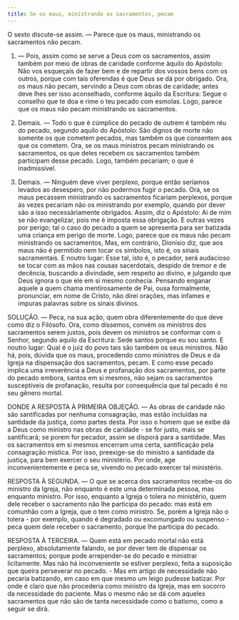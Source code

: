 ```yaml
---
title: Se os maus, ministrando os sacramentos, pecam
---
```


O sexto discute-se assim. — Parece que os maus, ministrando os sacramentos não pecam.  

1. — Pois, assim como se serve a Deus com os sacramentos, assim também por meio de obras de caridade conforme àquilo do Apóstolo: Não vos esqueçais de fazer bem e de repartir dos vossos bens com os outros, porque com tais oferendas é que Deus se dá por obrigado. Ora, os maus não pecam, servindo a Deus com obras de caridade; antes deve lhes ser isso aconselhado, conforme àquilo da Escritura: Segue o conselho que te doa e rime o teu pecado com esmolas. Logo, parece que os maus não pecam ministrando os sacramentos.  

2. Demais. — Todo o que é cúmplice do pecado de outrem é também réu do pecado, segundo aquilo do Apóstolo: São dignos de morte não somente os que cometem pecados, mas também os que consentem aos que os cometem. Ora, se os maus ministros pecam ministrando os sacramentos, os que deles recebem os sacramentos também participam desse pecado. Logo, também pecariam; o que é inadmissível.  

3. Demais. — Ninguém deve viver perplexo, porque então seríamos levados ao desespero, por não podermos fugir o pecado. Ora, se os maus pecassem ministrando os sacramentos ficariam perplexos, porque às vezes pecariam não os ministrando por exemplo, quando por dever são a isso necessàriamente obrigados. Assim, diz o Apóstolo: Ai de mim se não evangelizar, pois me é imposta essa obrigação. E outras vezes por perigo; tal o caso do pecado a quem se apresenta para ser batizada uma criança em perigo de morte. Logo, parece que os maus não pecam ministrando os sacramentos,  Mas, em contrário, Dionísio diz, que aos maus não é permitido nem tocar os símbolos, isto é, os sinais sacramentais. E noutro lugar: Esse tal, isto é, o pecador, será audacioso se tocar com as mãos nas cousas sacerdotais, despido de tremor e de decência, buscando a divindade, sem respeito ao divino, e julgando que Deus ignora o que ele em si mesmo conhecia. Pensando enganar aquele a quem chama mentirosamente de Pai, ousa formalmente, pronunciar, em nome de Cristo, não direi orações, mas infames e impuras palavras sobre os sinais divinos.  

SOLUÇÃO. — Peca, na sua ação, quem obra diferentemente do que deve como diz o Filósofo. Ora, como dissemos, convém os ministros dos sacramentos serem justos, pois devem os ministros se conformar com o Senhor, segundo aquilo da Escritura: Sede santos porque eu sou santo. E noutro lugar: Qual é o juiz do povo tais são também os seus ministros. Não há, pois, dúvida que os maus, procedendo como ministros de Deus e da Igreja na dispensação dos sacramentos, pecam. E como esse pecado implica uma irreverência a Deus e profanação dos sacramentos, por parte do pecado embora, santos em si mesmos, não sejam os sacramentos susceptíveis de profanação, resulta por consequência que tal pecado é no seu gênero mortal.  

DONDE A RESPOSTA À PRIMEIRA OBJEÇÃO. — As obras de caridade não são santificadas por nenhuma consagração, mas estão incluídas na santidade da justiça, como partes desta. Por isso o homem que se exibe dá a Deus como ministro nas obras de caridade - se for justo, mais se santificará; se porem for pecador, assim se disporá para a santidade. Mas os sacramentos em si mesmos encerram uma certa, santificação pela consagração mística. Por isso, preexige-se do ministro a santidade da justiça, para bem exercer o seu ministério. Por onde, age inconvenientemente e peca se, vivendo no pecado exercer tal ministério.  

RESPOSTA À SEGUNDA. — O que se acerca dos sacramentos recebe-os do ministro da Igreja, não enquanto é este uma determinada pessoa, mas enquanto ministro. Por isso, enquanto a Igreja o tolera no ministério, quem dele receber o sacramento não lhe participa do pecado: mas está em comunhão com a Igreja, que o tem como ministro. Se, porém a Igreja não o tolera - por exemplo, quando é degradado ou excomungado ou suspenso - peca quem dele receber o sacramento, porque lhe participa do pecado.  

RESPOSTA À TERCEIRA. — Quem está em pecado mortal não está perplexo, absolutamente falando, se por dever tem de dispensar os sacramentos; porque pode arrepender-se do pecado e ministrar licitamente. Mas não há inconveniente se estiver perplexo, feita a suposição que queira perseverar no pecado. - Mas em artigo de necessidade não pecaria batizando, em caso em que mesmo um leigo pudesse batizar. Por onde é claro que não procederia como ministro da Igreja, mas em socorro da necessidade do paciente. Mas o mesmo não se dá com aqueles sacramentos que não são de tanta necessidade como o batismo, como a seguir se dirá.